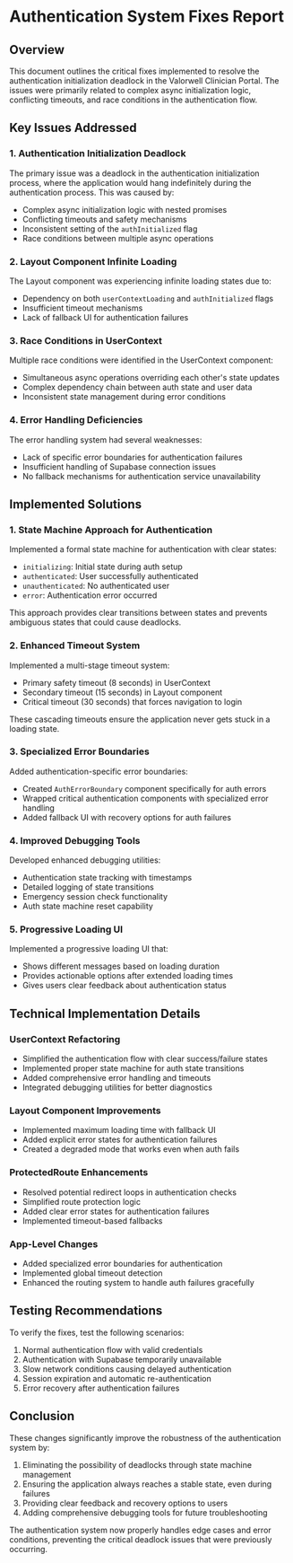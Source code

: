 # Authentication System Fixes Report

## Overview

This document outlines the critical fixes implemented to resolve the authentication initialization deadlock in the Valorwell Clinician Portal. The issues were primarily related to complex async initialization logic, conflicting timeouts, and race conditions in the authentication flow.

## Key Issues Addressed

### 1. Authentication Initialization Deadlock

The primary issue was a deadlock in the authentication initialization process, where the application would hang indefinitely during the authentication process. This was caused by:

- Complex async initialization logic with nested promises
- Conflicting timeouts and safety mechanisms
- Inconsistent setting of the `authInitialized` flag
- Race conditions between multiple async operations

### 2. Layout Component Infinite Loading

The Layout component was experiencing infinite loading states due to:

- Dependency on both `userContextLoading` and `authInitialized` flags
- Insufficient timeout mechanisms
- Lack of fallback UI for authentication failures

### 3. Race Conditions in UserContext

Multiple race conditions were identified in the UserContext component:

- Simultaneous async operations overriding each other's state updates
- Complex dependency chain between auth state and user data
- Inconsistent state management during error conditions

### 4. Error Handling Deficiencies

The error handling system had several weaknesses:

- Lack of specific error boundaries for authentication failures
- Insufficient handling of Supabase connection issues
- No fallback mechanisms for authentication service unavailability

## Implemented Solutions

### 1. State Machine Approach for Authentication

Implemented a formal state machine for authentication with clear states:

- `initializing`: Initial state during auth setup
- `authenticated`: User successfully authenticated
- `unauthenticated`: No authenticated user
- `error`: Authentication error occurred

This approach provides clear transitions between states and prevents ambiguous states that could cause deadlocks.

### 2. Enhanced Timeout System

Implemented a multi-stage timeout system:

- Primary safety timeout (8 seconds) in UserContext
- Secondary timeout (15 seconds) in Layout component
- Critical timeout (30 seconds) that forces navigation to login

These cascading timeouts ensure the application never gets stuck in a loading state.

### 3. Specialized Error Boundaries

Added authentication-specific error boundaries:

- Created `AuthErrorBoundary` component specifically for auth errors
- Wrapped critical authentication components with specialized error handling
- Added fallback UI with recovery options for auth failures

### 4. Improved Debugging Tools

Developed enhanced debugging utilities:

- Authentication state tracking with timestamps
- Detailed logging of state transitions
- Emergency session check functionality
- Auth state machine reset capability

### 5. Progressive Loading UI

Implemented a progressive loading UI that:

- Shows different messages based on loading duration
- Provides actionable options after extended loading times
- Gives users clear feedback about authentication status

## Technical Implementation Details

### UserContext Refactoring

- Simplified the authentication flow with clear success/failure states
- Implemented proper state machine for auth state transitions
- Added comprehensive error handling and timeouts
- Integrated debugging utilities for better diagnostics

### Layout Component Improvements

- Implemented maximum loading time with fallback UI
- Added explicit error states for authentication failures
- Created a degraded mode that works even when auth fails

### ProtectedRoute Enhancements

- Resolved potential redirect loops in authentication checks
- Simplified route protection logic
- Added clear error states for authentication failures
- Implemented timeout-based fallbacks

### App-Level Changes

- Added specialized error boundaries for authentication
- Implemented global timeout detection
- Enhanced the routing system to handle auth failures gracefully

## Testing Recommendations

To verify the fixes, test the following scenarios:

1. Normal authentication flow with valid credentials
2. Authentication with Supabase temporarily unavailable
3. Slow network conditions causing delayed authentication
4. Session expiration and automatic re-authentication
5. Error recovery after authentication failures

## Conclusion

These changes significantly improve the robustness of the authentication system by:

1. Eliminating the possibility of deadlocks through state machine management
2. Ensuring the application always reaches a stable state, even during failures
3. Providing clear feedback and recovery options to users
4. Adding comprehensive debugging tools for future troubleshooting

The authentication system now properly handles edge cases and error conditions, preventing the critical deadlock issues that were previously occurring.